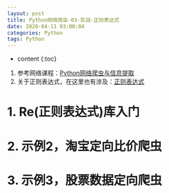 ```yaml
---
layout: post
title: Python网络爬虫-03-实战-正则表达式
date: 2020-04-11 03:00:04
categories: Python
tags: Python
---
```

* content
{:toc}

1. 参考网络课程：[Python网络爬虫与信息提取](https://www.icourse163.org/course/BIT-1001870001)
2. 关于正则表达式，在这里也有涉及：[正则表达式](http://road2ai.info/2017/10/08/Uda-DataAnalysis-RegExr/)

# 1. Re(正则表达式)库入门

# 2. 示例2，淘宝定向比价爬虫

# 3. 示例3，股票数据定向爬虫

